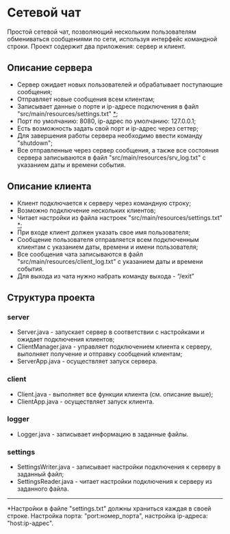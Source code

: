 # Сетевой чат

Простой сетевой чат, позволяющий нескольким пользователям обмениваться сообщениями по сети, используя интерфейс командной строки.
Проект содержит два приложения: сервер и клиент.

## Описание сервера

- Сервер ожидает новых пользователей и обрабатывает поступающие сообщения;
- Отправляет новые сообщения всем клиентам;
- Записывает данные о порте и ip-адресе подключения в файл "src/main/resources/settings.txt" <a href="#note">*</a>;
- Порт по умолчанию: 8080, ip-адрес по умолчанию: 127.0.0.1;
- Есть возможность задать свой порт и ip-адрес через сеттер;
- Для завершения работы сервера необходимо ввести команду "shutdown";
- Все отправленные через сервер сообщения, а также все состояния сервера записываются в файл "src/main/resources/srv_log.txt" с указанием даты и времени события.

## Описание клиента

- Клиент подключается к серверу через командную строку;
- Возможно подключение нескольких клиентов;
- Читает настройки из файла настроек "src/main/resources/settings.txt" <a href="#note">*</a>;
- При входе клиент должен указать свое имя пользователя;
- Сообщение пользователя отправляется всем подключенным клиентам с указанием даты, времени и имени пользователя;
- Все сообщения чата записываются в файл "src/main/resources/client_log.txt" с указанием даты и времени события.
- Для выхода из чата нужно набрать команду выхода - “/exit”

## Структура проекта
### server
- Server.java - запускает сервер в соответствии с настройками и ожидает подключения клиентов;
- ClientManager.java - управляет подключением клиента к серверу, выполняет получение и отправку сообщений клиентам;
- ServerApp.java - осуществляет запуск сервера.

### client
- Client.java - выполняет все функции клиента (см. описание выше);
- ClientApp.java - осуществляет запуск клиента.

### logger
- Logger.java - записывает информацию в заданные файлы.

### settings
- SettingsWriter.java - записывает настройки подключения к серверу в заданный файл;
- SettingsReader.java - читает настройки подключения к серверу из заданного файла.


***
<a name="note">*</a>Настройки в файле "settings.txt" должны храниться каждая в своей строке. Настройка порта: "port:номер_порта", настройка ip-адреса: "host:ip-адрес".


